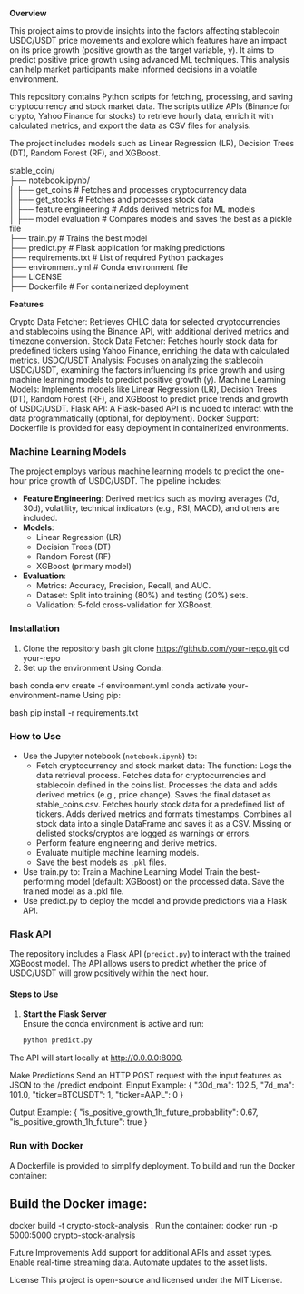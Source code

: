 **Overview**

This project aims to provide insights into the factors affecting stablecoin USDC/USDT price movements and explore which features have an impact on its price growth (positive growth as the target variable, y). It aims to predict positive price growth using advanced ML techniques. This analysis can help market participants make informed decisions in a volatile environment.

This repository contains Python scripts for fetching, processing, and saving cryptocurrency and stock market data. The scripts utilize APIs (Binance for crypto, Yahoo Finance for stocks) to retrieve hourly data, enrich it with calculated metrics, and export the data as CSV files for analysis.

The project includes models such as Linear Regression (LR), Decision Trees (DT), Random Forest (RF), and XGBoost.

stable_coin/          
├── notebook.ipynb/       
│   ├── get_coins              # Fetches and processes cryptocurrency data     
│   ├── get_stocks             # Fetches and processes stock data      
│   ├── feature engineering    # Adds derived metrics for ML models      
│   ├── model evaluation       # Compares models and saves the best as a pickle file      
├── train.py                   # Trains the best model            
├── predict.py                 # Flask application for making predictions       
├── requirements.txt           # List of required Python packages       
├── environment.yml            # Conda environment file     
├── LICENSE      
├── Dockerfile                 # For containerized deployment    
             


**Features**

Crypto Data Fetcher: Retrieves OHLC data for selected cryptocurrencies and stablecoins using the Binance API, with additional derived metrics and timezone conversion.
Stock Data Fetcher: Fetches hourly stock data for predefined tickers using Yahoo Finance, enriching the data with calculated metrics.
USDC/USDT Analysis: Focuses on analyzing the stablecoin USDC/USDT, examining the factors influencing its price growth and using machine learning models to predict positive growth (y).
Machine Learning Models: Implements models like Linear Regression (LR), Decision Trees (DT), Random Forest (RF), and XGBoost to predict price trends and growth of USDC/USDT.
Flask API: A Flask-based API is included to interact with the data programmatically (optional, for deployment).
Docker Support: Dockerfile is provided for easy deployment in containerized environments.

### Machine Learning Models
The project employs various machine learning models to predict the one-hour price growth of USDC/USDT. The pipeline includes:
- **Feature Engineering**: Derived metrics such as moving averages (7d, 30d), volatility, technical indicators (e.g., RSI, MACD), and others are included.
- **Models**:
  - Linear Regression (LR)
  - Decision Trees (DT)
  - Random Forest (RF)
  - XGBoost (primary model)
- **Evaluation**: 
  - Metrics: Accuracy, Precision, Recall, and AUC.
  - Dataset: Split into training (80%) and testing (20%) sets.
  - Validation: 5-fold cross-validation for XGBoost.


### Installation
1. Clone the repository
bash
git clone https://github.com/your-repo.git
cd your-repo
2. Set up the environment
Using Conda:

bash
conda env create -f environment.yml
conda activate your-environment-name
Using pip:

bash
pip install -r requirements.txt

### How to Use
- Use the Jupyter notebook (`notebook.ipynb`) to:
  - Fetch cryptocurrency and stock market data:
    The function:
    Logs the data retrieval process.
    Fetches data for cryptocurrencies and stablecoin defined in the coins list.
    Processes the data and adds derived metrics (e.g., price change).
    Saves the final dataset as stable_coins.csv.
    Fetches hourly stock data for a predefined list of tickers.
    Adds derived metrics and formats timestamps.
    Combines all stock data into a single DataFrame and saves it as a CSV.
    Missing or delisted stocks/cryptos are logged as warnings or errors.
  - Perform feature engineering and derive metrics.
  - Evaluate multiple machine learning models.
  - Save the best models as `.pkl` files.
- Use train.py to: Train a Machine Learning Model
    Train the best-performing model (default: XGBoost) on the processed data.
    Save the trained model as a .pkl file.
- Use predict.py to deploy the model and provide predictions via a Flask API.

### Flask API
The repository includes a Flask API (`predict.py`) to interact with the trained XGBoost model. The API allows users to predict whether the price of USDC/USDT will grow positively within the next hour.

#### Steps to Use
1. **Start the Flask Server**  
   Ensure the conda environment is active and run:
   ```bash
   python predict.py
The API will start locally at http://0.0.0.0:8000.

Make Predictions
Send an HTTP POST request with the input features as JSON to the /predict endpoint.
EInput Example:
{
    "30d_ma": 102.5,
    "7d_ma": 101.0,
    "ticker=BTCUSDT": 1,
    "ticker=AAPL": 0
}

Output Example:
{
    "is_positive_growth_1h_future_probability": 0.67,
    "is_positive_growth_1h_future": true
}


### Run with Docker
A Dockerfile is provided to simplify deployment. To build and run the Docker container:

## Build the Docker image:
docker build -t crypto-stock-analysis .
Run the container:
docker run -p 5000:5000 crypto-stock-analysis


Future Improvements
Add support for additional APIs and asset types.
Enable real-time streaming data.
Automate updates to the asset lists.

License
This project is open-source and licensed under the MIT License.